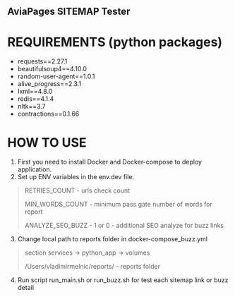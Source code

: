 ## AviaPages SITEMAP Tester

# REQUIREMENTS (python packages)
* requests==2.27.1
* beautifulsoup4==4.10.0
* random-user-agent==1.0.1
* alive_progress==2.3.1
* lxml==4.8.0
* redis==4.1.4
* nltk==3.7
* contractions==0.1.66

# HOW TO USE
1. First you need to install Docker and Docker-compose to deploy application.
2. Set up ENV variables in the env.dev file.
> RETRIES_COUNT - urls check count
> 
> MIN_WORDS_COUNT - minimum pass gate number of words for report
>
> ANALYZE_SEO_BUZZ - 1 or 0 - additional SEO analyze for buzz links
3. Change local path to reports folder in docker-compose_buzz.yml
> section services -> python_app -> volumes
> 
> /Users/vladimirmelnic/reports/ - reports folder
4. Run script run_main.sh or run_buzz.sh for test each sitemap link or buzz detail